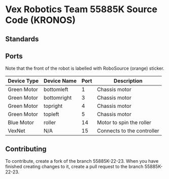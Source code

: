 # Vex Robotics Team 55885K Source Code (KRONOS)

## Standards

## Ports

Note that the front of the robot is labelled with RoboSource (orange) sticker.

| Device Type | Device Name | Port | Description |
| ----------- | ----------- | ---- | ----------- |
| Green Motor | bottomleft | 1 | Chassis motor |
| Green Motor | bottomright | 3 | Chassis motor |
| Green Motor | topright | 4 | Chassis motor |
| Green Motor | topleft | 5 | Chassis motor |
| Blue Motor | roller | 14 | Motor to spin the roller |
| VexNet | N/A | 15 | Connects to the controller |

## Contributing

To contribute, create a fork of the branch 55885K-22-23. When you have finished creating changes to it, create a pull request to the branch 55885K-22-23.
